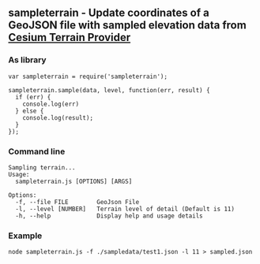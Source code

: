 ## sampleterrain - Update coordinates of a GeoJSON file with sampled elevation data from [Cesium Terrain Provider](https://cesiumjs.org/data-and-assets/terrain/stk-world-terrain.html)

### As library

```
var sampleterrain = require('sampleterrain');

sampleterrain.sample(data, level, function(err, result) {
  if (err) {
    console.log(err)
  } else {
    console.log(result);
  }
});

```

### Command line
```
Sampling terrain...
Usage:
  sampleterrain.js [OPTIONS] [ARGS]

Options: 
  -f, --file FILE        GeoJson File
  -l, --level [NUMBER]   Terrain level of detail (Default is 11)
  -h, --help             Display help and usage details
```

### Example
```
node sampleterrain.js -f ./sampledata/test1.json -l 11 > sampled.json
```